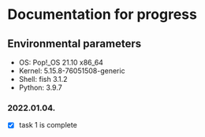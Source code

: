 # Documentation for progress

## Environmental parameters
 - OS: Pop!_OS 21.10 x86_64
 - Kernel: 5.15.8-76051508-generic
 - Shell: fish 3.1.2
 - Python: 3.9.7

### 2022.01.04.
 - [x] task 1 is complete
